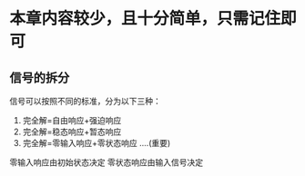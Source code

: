 # 本章内容较少，且十分简单，只需记住即可
## 信号的拆分
信号可以按照不同的标准，分为以下三种：
1. 完全解=自由响应+强迫响应
2. 完全解=稳态响应+暂态响应
3. 完全解=零输入响应+零状态响应 ....(重要)

零输入响应由初始状态决定
零状态响应由输入信号决定